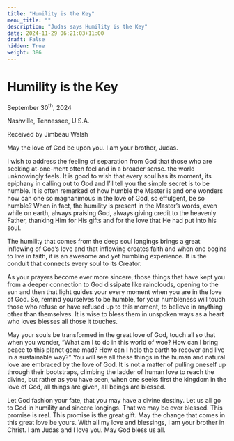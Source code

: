 ```yaml
---
title: "Humility is the Key"
menu_title: ""
description: "Judas says Humility is the Key"
date: 2024-11-29 06:21:03+11:00
draft: False
hidden: True
weight: 386
---
```

# Humility is the Key

September 30<sup>th</sup>, 2024

Nashville, Tennessee, U.S.A.

Received by Jimbeau Walsh  

May the love of God be upon you. I am your brother, Judas. 
  
I wish to address the feeling of separation from God that those who are seeking at-one-ment often feel and in a broader sense. the world unknowingly feels. It is good to wish that every soul has its moment, its epiphany in calling out to God and I’ll tell you the simple secret is to be humble. It is often remarked of how humble the Master is and one wonders how can one so magnanimous in the love of God, so effulgent, be so humble? When in fact, the humility is present in the Master’s words, even while on earth, always praising God, always giving credit to the heavenly Father, thanking Him for His gifts and for the love that He had put into his soul. 
   
The humility that comes from the deep soul longings brings a great inflowing of God’s love and that inflowing creates faith and when one begins to live in faith, it is an awesome and yet humbling experience. It is the conduit that connects every soul to its Creator. 
   
As your prayers become ever more sincere, those things that have kept you from a deeper connection to God dissipate like rainclouds, opening to the sun and then that light guides your every moment when you are in the love of God.  So, remind yourselves to be humble, for your humbleness will touch those who refuse or have refused up to this moment, to believe in anything other than themselves. It is wise to bless them in unspoken ways as a heart who loves blesses all those it touches. 
   
May your souls be transformed in the great love of God, touch all so that when you wonder, “What am I to do in this world of woe? How can I bring peace to this planet gone mad? How can I help the earth to recover and live in a sustainable way?”  You will see all these things in the human and natural love are embraced by the love of God. It is not a matter of pulling oneself up through their bootstraps, climbing the ladder of human love to reach the divine, but rather as you have seen, when one seeks first the kingdom in the love of God, all things are given, all beings are blessed. 
    
Let God fashion your fate, that you may have a divine destiny. Let us all go to God in humility and sincere longings. That we may be ever blessed. This promise is real. This promise is the great gift. May the change that comes in this great love be yours. With all my love and blessings, I am your brother in Christ. I am Judas and I love you. May God bless us all.